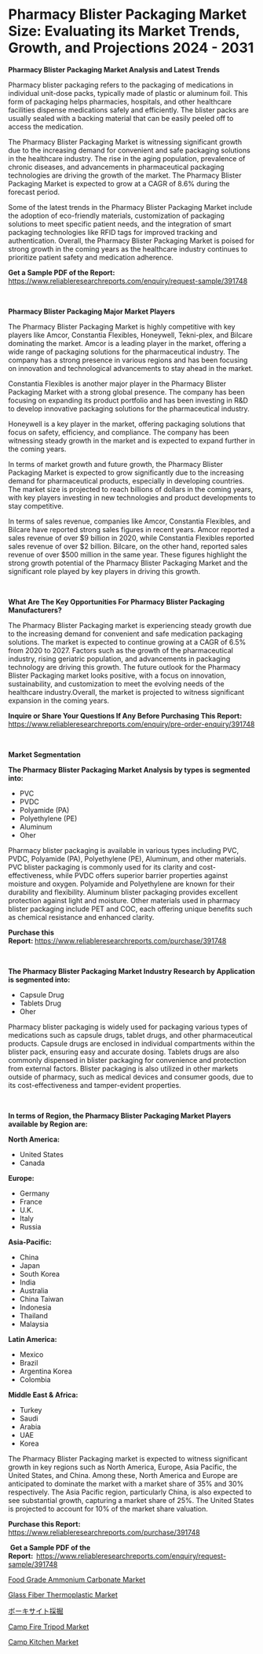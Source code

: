 <p><h1>Pharmacy Blister Packaging Market Size: Evaluating its Market Trends, Growth, and Projections 2024 - 2031</h1></p><p><strong>Pharmacy Blister Packaging Market Analysis and Latest Trends</strong></p>
<p><p>Pharmacy blister packaging refers to the packaging of medications in individual unit-dose packs, typically made of plastic or aluminum foil. This form of packaging helps pharmacies, hospitals, and other healthcare facilities dispense medications safely and efficiently. The blister packs are usually sealed with a backing material that can be easily peeled off to access the medication. </p><p>The Pharmacy Blister Packaging Market is witnessing significant growth due to the increasing demand for convenient and safe packaging solutions in the healthcare industry. The rise in the aging population, prevalence of chronic diseases, and advancements in pharmaceutical packaging technologies are driving the growth of the market. The Pharmacy Blister Packaging Market is expected to grow at a CAGR of 8.6% during the forecast period.</p><p>Some of the latest trends in the Pharmacy Blister Packaging Market include the adoption of eco-friendly materials, customization of packaging solutions to meet specific patient needs, and the integration of smart packaging technologies like RFID tags for improved tracking and authentication. Overall, the Pharmacy Blister Packaging Market is poised for strong growth in the coming years as the healthcare industry continues to prioritize patient safety and medication adherence.</p></p>
<p><strong>Get a Sample PDF of the Report:&nbsp;</strong> <a href="https://www.reliableresearchreports.com/enquiry/request-sample/391748">https://www.reliableresearchreports.com/enquiry/request-sample/391748</a></p>
<p>&nbsp;</p>
<p><strong>Pharmacy Blister Packaging Major Market Players</strong></p>
<p><p>The Pharmacy Blister Packaging Market is highly competitive with key players like Amcor, Constantia Flexibles, Honeywell, Tekni-plex, and Bilcare dominating the market. Amcor is a leading player in the market, offering a wide range of packaging solutions for the pharmaceutical industry. The company has a strong presence in various regions and has been focusing on innovation and technological advancements to stay ahead in the market.</p><p>Constantia Flexibles is another major player in the Pharmacy Blister Packaging Market with a strong global presence. The company has been focusing on expanding its product portfolio and has been investing in R&D to develop innovative packaging solutions for the pharmaceutical industry.</p><p>Honeywell is a key player in the market, offering packaging solutions that focus on safety, efficiency, and compliance. The company has been witnessing steady growth in the market and is expected to expand further in the coming years.</p><p>In terms of market growth and future growth, the Pharmacy Blister Packaging Market is expected to grow significantly due to the increasing demand for pharmaceutical products, especially in developing countries. The market size is projected to reach billions of dollars in the coming years, with key players investing in new technologies and product developments to stay competitive.</p><p>In terms of sales revenue, companies like Amcor, Constantia Flexibles, and Bilcare have reported strong sales figures in recent years. Amcor reported a sales revenue of over $9 billion in 2020, while Constantia Flexibles reported sales revenue of over $2 billion. Bilcare, on the other hand, reported sales revenue of over $500 million in the same year. These figures highlight the strong growth potential of the Pharmacy Blister Packaging Market and the significant role played by key players in driving this growth.</p></p>
<p>&nbsp;</p>
<p><strong>What Are The Key Opportunities For Pharmacy Blister Packaging Manufacturers?</strong></p>
<p><p>The Pharmacy Blister Packaging market is experiencing steady growth due to the increasing demand for convenient and safe medication packaging solutions. The market is expected to continue growing at a CAGR of 6.5% from 2020 to 2027. Factors such as the growth of the pharmaceutical industry, rising geriatric population, and advancements in packaging technology are driving this growth. The future outlook for the Pharmacy Blister Packaging market looks positive, with a focus on innovation, sustainability, and customization to meet the evolving needs of the healthcare industry.Overall, the market is projected to witness significant expansion in the coming years.</p></p>
<p><strong>Inquire or Share Your Questions If Any Before Purchasing This Report:</strong> <a href="https://www.reliableresearchreports.com/enquiry/pre-order-enquiry/391748">https://www.reliableresearchreports.com/enquiry/pre-order-enquiry/391748</a></p>
<p>&nbsp;</p>
<p><strong>Market Segmentation</strong></p>
<p><strong>The Pharmacy Blister Packaging Market Analysis by types is segmented into:</strong></p>
<p><ul><li>PVC</li><li>PVDC</li><li>Polyamide (PA)</li><li>Polyethylene (PE)</li><li>Aluminum</li><li>Oher</li></ul></p>
<p><p>Pharmacy blister packaging is available in various types including PVC, PVDC, Polyamide (PA), Polyethylene (PE), Aluminum, and other materials. PVC blister packaging is commonly used for its clarity and cost-effectiveness, while PVDC offers superior barrier properties against moisture and oxygen. Polyamide and Polyethylene are known for their durability and flexibility. Aluminum blister packaging provides excellent protection against light and moisture. Other materials used in pharmacy blister packaging include PET and COC, each offering unique benefits such as chemical resistance and enhanced clarity.</p></p>
<p><strong>Purchase this Report:&nbsp;</strong><a href="https://www.reliableresearchreports.com/purchase/391748">https://www.reliableresearchreports.com/purchase/391748</a></p>
<p>&nbsp;</p>
<p><strong>The Pharmacy Blister Packaging Market Industry Research by Application is segmented into:</strong></p>
<p><ul><li>Capsule Drug</li><li>Tablets Drug</li><li>Oher</li></ul></p>
<p><p>Pharmacy blister packaging is widely used for packaging various types of medications such as capsule drugs, tablet drugs, and other pharmaceutical products. Capsule drugs are enclosed in individual compartments within the blister pack, ensuring easy and accurate dosing. Tablets drugs are also commonly dispensed in blister packaging for convenience and protection from external factors. Blister packaging is also utilized in other markets outside of pharmacy, such as medical devices and consumer goods, due to its cost-effectiveness and tamper-evident properties.</p></p>
<p>&nbsp;</p>
<p><strong>In terms of Region, the Pharmacy Blister Packaging Market Players available by Region are:</strong></p>
<p>
    <p> <strong> North America: </strong>
        <ul>
            <li>United States</li>
            <li>Canada</li>
        </ul>
        </p> 
    <p> <strong> Europe: </strong>
        <ul>
            <li>Germany</li>
            <li>France</li>
            <li>U.K.</li>
            <li>Italy</li>
            <li>Russia</li>
        </ul>
        </p> 
    <p> <strong> Asia-Pacific: </strong>
        <ul>
            <li>China</li>
            <li>Japan</li>
            <li>South Korea</li>
            <li>India</li>
            <li>Australia</li>
            <li>China Taiwan</li>
            <li>Indonesia</li>
            <li>Thailand</li>
            <li>Malaysia</li>
        </ul>
        </p> 
    <p> <strong> Latin America: </strong>
        <ul>
            <li>Mexico</li>
            <li>Brazil</li>
            <li>Argentina Korea</li>
            <li>Colombia</li>
        </ul>
        </p> 
    <p> <strong> Middle East & Africa: </strong>
        <ul>
            <li>Turkey</li>
            <li>Saudi</li>
            <li>Arabia</li>
            <li>UAE</li>
            <li>Korea</li>
        </ul>
    </p>
    </p>
<p><p>The Pharmacy Blister Packaging market is expected to witness significant growth in key regions such as North America, Europe, Asia Pacific, the United States, and China. Among these, North America and Europe are anticipated to dominate the market with a market share of 35% and 30% respectively. The Asia Pacific region, particularly China, is also expected to see substantial growth, capturing a market share of 25%. The United States is projected to account for 10% of the market share valuation.</p></p>
<p><strong>Purchase this Report: </strong><a href="https://www.reliableresearchreports.com/purchase/391748">https://www.reliableresearchreports.com/purchase/391748</a></p>
<p>&nbsp;<strong>Get a Sample PDF of the Report:&nbsp;&nbsp;</strong><a href="https://www.reliableresearchreports.com/enquiry/request-sample/391748">https://www.reliableresearchreports.com/enquiry/request-sample/391748</a></p>
<p><strong></strong></p>
<p><p><a href="https://military-diascia-e68.notion.site/Food-Grade-Ammonium-Carbonate-Market-Provides-Detailed-Segmentation-of-this-Market-based-on-Type-Ap-ea8dc2d0e8524fe891f7158f1e64701a">Food Grade Ammonium Carbonate Market</a></p><p><a href="https://meowing-canidae-761.notion.site/Glass-Fiber-Thermoplastic-Market-Size-Global-Industry-Overview-Market-Segmentation-and-Forecast-2-a30d747c070b44918ece531a03cffb16">Glass Fiber Thermoplastic Market</a></p><p><a href="https://github.com/lababdou/Market-Research-Report-List-2/blob/main/7543256185335.md">ボーキサイト採掘</a></p><p><a href="https://view.publitas.com/reportprime-1/camp-fire-tripod-market-furnish-information-about-market-size-market-share-market-dynamics-and-projections-spanning-from-2024-to-2031/">Camp Fire Tripod Market</a></p><p><a href="https://view.publitas.com/reportprime-1/camp-kitchen-market-size-share-trends-analysis-report-by-application-regional-outlook-competitive-strategies-and-segment-forecasts-2024-2031/">Camp Kitchen Market</a></p></p>